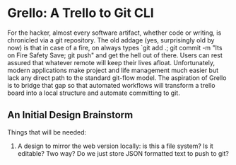 # Grello: A Trello to Git CLI

For the hacker, almost every software artifact, whether code
or writing, is chronicled via a git repository. The old
addage (yes, surprisingly old by now) is that in case of a
fire, on always types `git add .; git commit -m "Its on Fire
Safety Save; git push" and get the hell out of there. Users
can rest assured that whatever remote will keep their lives
afloat. Unfortunately, modern applications make project and
life management much easier but lack any direct path to the
standard git-flow model. The aspiration of Grello is to
bridge that gap so that automated workflows will transform a
trello board into a local structure and automate committing
to git. 

## An Initial Design Brainstorm

Things that will be needed:

1. A design to mirror the web version locally: is this a
   file system? Is it editable? Two way? Do we just store
   JSON formatted text to push to git? 


